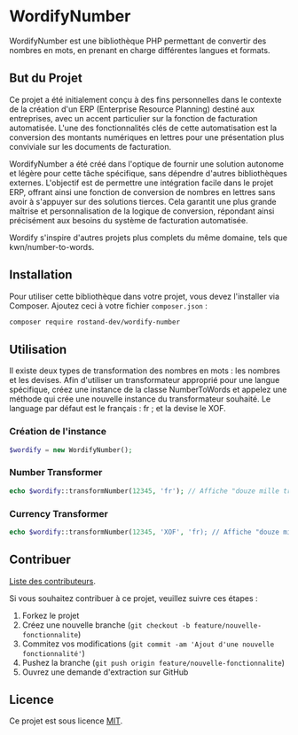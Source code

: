 # WordifyNumber

WordifyNumber est une bibliothèque PHP permettant de convertir des nombres en mots, en prenant en charge différentes langues et formats.

## But du Projet

Ce projet a été initialement conçu à des fins personnelles dans le contexte de la création d'un ERP (Enterprise Resource Planning) destiné aux entreprises, avec un accent particulier sur la fonction de facturation automatisée. L'une des fonctionnalités clés de cette automatisation est la conversion des montants numériques en lettres pour une présentation plus conviviale sur les documents de facturation.

WordifyNumber a été créé dans l'optique de fournir une solution autonome et légère pour cette tâche spécifique, sans dépendre d'autres bibliothèques externes. L'objectif est de permettre une intégration facile dans le projet ERP, offrant ainsi une fonction de conversion de nombres en lettres sans avoir à s'appuyer sur des solutions tierces. Cela garantit une plus grande maîtrise et personnalisation de la logique de conversion, répondant ainsi précisément aux besoins du système de facturation automatisée.

Wordify s'inspire d'autres projets plus complets du même domaine, tels que kwn/number-to-words.

## Installation

Pour utiliser cette bibliothèque dans votre projet, vous devez l'installer via Composer. Ajoutez ceci à votre fichier `composer.json` :

```bash
composer require rostand-dev/wordify-number
```

## Utilisation
  Il existe deux types de transformation des nombres en mots : les nombres et les devises. Afin d'utiliser un transformateur approprié pour une langue spécifique, créez une instance de la classe NumberToWords et appelez une méthode qui crée une nouvelle instance du transformateur souhaité.
  Le language par défaut est le français : fr ; et la devise le XOF.
  ### Création de l'instance
```php
$wordify = new WordifyNumber();
```
  ### Number Transformer 
```php
echo $wordify::transformNumber(12345, 'fr'); // Affiche "douze mille trois cent quarante-cinq"
```  
  ### Currency Transformer 
```php
echo $wordify::transformNumber(12345, 'XOF', 'fr); // Affiche "douze mille trois cent quarante-cinq"
```  
## Contribuer
[Liste des contributeurs](https://github.com/roslove44/wordifyNumber/graphs/contributors).

Si vous souhaitez contribuer à ce projet, veuillez suivre ces étapes :

1. Forkez le projet
2. Créez une nouvelle branche (`git checkout -b feature/nouvelle-fonctionnalite`)
3. Commitez vos modifications (`git commit -am 'Ajout d'une nouvelle fonctionnalité'`)
4. Pushez la branche (`git push origin feature/nouvelle-fonctionnalite`)
5. Ouvrez une demande d'extraction sur GitHub

## Licence

Ce projet est sous licence [MIT](LICENSE).
